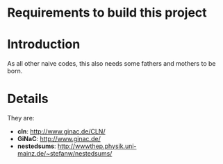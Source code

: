 # Requirements to build this project

# Introduction #

As all other naive codes, this also needs some fathers and mothers to be born.


# Details #

They are:
  * **cln**: http://www.ginac.de/CLN/
  * **GiNaC**: http://www.ginac.de/
  * **nestedsums**: http://wwwthep.physik.uni-mainz.de/~stefanw/nestedsums/